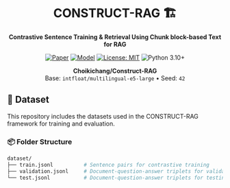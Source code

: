 <div align="center">

# CONSTRUCT-RAG 🏗️  
**Contrastive Sentence Training & Retrieval Using Chunk block-based Text for RAG**  

[![Paper](https://img.shields.io/badge/Paper-SSRN-blue)](https://papers.ssrn.com/sol3/papers.cfm?abstract_id=5205959)
[![Model](https://img.shields.io/badge/Model-HuggingFace-orange?logo=huggingface)](https://huggingface.co/Choikichang/Construct-RAG)
[![License: MIT](https://img.shields.io/badge/License-MIT-yellow.svg)](https://opensource.org/licenses/MIT)
![Python 3.10+](https://img.shields.io/badge/python-3.10+-blue.svg)

**Choikichang/Construct-RAG**  
Base: `intfloat/multilingual-e5-large` • Seed: `42`

</div>

## 📁 Dataset

This repository includes the datasets used in the CONSTRUCT-RAG framework for training and evaluation.

### 📦 Folder Structure

```bash
dataset/
├── train.jsonl          # Sentence pairs for contrastive training
├── validation.jsonl     # Document-question-answer triplets for validation
└── test.jsonl           # Document-question-answer triplets for testing
